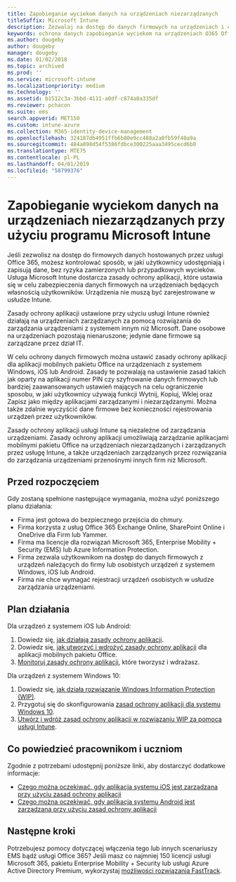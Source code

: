 ```yaml
---
title: Zapobieganie wyciekom danych na urządzeniach niezarządzanych
titleSuffix: Microsoft Intune
description: Zezwalaj na dostęp do danych firmowych na urządzeniach i chroń dane przed wyciekami przy użyciu usługi Microsoft Intune.
keywords: ochrona danych zapobieganie wyciekom na urządzeniach O365 Office 365
ms.author: dougeby
author: dougeby
manager: dougeby
ms.date: 01/02/2018
ms.topic: archived
ms.prod: ''
ms.service: microsoft-intune
ms.localizationpriority: medium
ms.technology: ''
ms.assetid: b1512c3a-3bbd-4111-a0df-c874a0a335df
ms.reviewer: pchacon
ms.suite: ems
search.appverid: MET150
ms.custom: intune-azure
ms.collection: M365-identity-device-management
ms.openlocfilehash: 324187db4951ffb6b80e9cc488a2a0fb59f40a9a
ms.sourcegitcommit: 484a898d54f5386fdbce300225aaa3495cecd6b0
ms.translationtype: MTE75
ms.contentlocale: pl-PL
ms.lasthandoff: 04/01/2019
ms.locfileid: "58799376"
---
```

# <a name="prevent-data-leaks-on-non-managed-devices-using-microsoft-intune"></a>Zapobieganie wyciekom danych na urządzeniach niezarządzanych przy użyciu programu Microsoft Intune

Jeśli zezwolisz na dostęp do firmowych danych hostowanych przez usługi Office 365, możesz kontrolować sposób, w jaki użytkownicy udostępniają i zapisują dane, bez ryzyka zamierzonych lub przypadkowych wycieków. Usługa Microsoft Intune dostarcza zasady ochrony aplikacji, które ustawia się w celu zabezpieczenia danych firmowych na urządzeniach będących własnością użytkowników. Urządzenia nie muszą być zarejestrowane w usłudze Intune. 

Zasady ochrony aplikacji ustawione przy użyciu usługi Intune również działają na urządzeniach zarządzanych za pomocą rozwiązania do zarządzania urządzeniami z systemem innym niż Microsoft. Dane osobowe na urządzeniach pozostają nienaruszone; jedynie dane firmowe są zarządzane przez dział IT. 

W celu ochrony danych firmowych można ustawić zasady ochrony aplikacji dla aplikacji mobilnych pakietu Office na urządzeniach z systemem Windows, iOS lub Android. Zasady te pozwalają na ustawienie zasad takich jak oparty na aplikacji numer PIN czy szyfrowanie danych firmowych lub bardziej zaawansowanych ustawień mających na celu ograniczenie sposobu, w jaki użytkownicy używają funkcji Wytnij, Kopiuj, Wklej oraz Zapisz jako między aplikacjami zarządzanymi i niezarządzanymi. Można także zdalnie wyczyścić dane firmowe bez konieczności rejestrowania urządzeń przez użytkowników. 

Zasady ochrony aplikacji usługi Intune są niezależne od zarządzania urządzeniami. Zasady ochrony aplikacji umożliwiają zarządzanie aplikacjami mobilnymi pakietu Office na urządzeniach niezarządzanych i zarządzanych przez usługę Intune, a także urządzeniach zarządzanych przez rozwiązania do zarządzania urządzeniami przenośnymi innych firm niż Microsoft. 

## <a name="before-you-begin"></a>Przed rozpoczęciem

Gdy zostaną spełnione następujące wymagania, można użyć poniższego planu działania:
* Firma jest gotowa do bezpiecznego przejścia do chmury.
* Firma korzysta z usług Office 365 Exchange Online, SharePoint Online i OneDrive dla Firm lub Yammer.
* Firma ma licencje dla rozwiązań Microsoft 365, Enterprise Mobility + Security (EMS) lub Azure Information Protection.
* Firma zezwala użytkownikom na dostęp do danych firmowych z urządzeń należących do firmy lub osobistych urządzeń z systemem Windows, iOS lub Android. 
* Firma nie chce wymagać rejestracji urządzeń osobistych w usłudze zarządzania urządzeniami. 

## <a name="action-plan"></a>Plan działania

Dla urządzeń z systemem iOS lub Android: 

1. Dowiedz się, [jak działają zasady ochrony aplikacji](app-protection-policy.md).
2. Dowiedz się, [jak utworzyć i wdrożyć zasady ochrony aplikacji](app-protection-policies.md) dla aplikacji mobilnych pakietu Office. 
3. [Monitoruj zasady ochrony aplikacji](app-protection-policies-monitor.md), które tworzysz i wdrażasz. 

Dla urządzeń z systemem Windows 10: 

1. Dowiedz się, [jak działa rozwiązanie Windows Information Protection (WIP)](https://docs.microsoft.com/windows/threat-protection/windows-information-protection/protect-enterprise-data-using-wip). 
2. Przygotuj się do skonfigurowania [zasad ochrony aplikacji dla systemu Windows 10](app-protection-policies-configure-windows-10.md).
3. [Utwórz i wdróż zasad ochrony aplikacji w rozwiązaniu WIP za pomocą usługi Intune](windows-information-protection-policy-create.md).

## <a name="what-to-tell-employees-and-students"></a>Co powiedzieć pracownikom i uczniom

Zgodnie z potrzebami udostępnij poniższe linki, aby dostarczyć dodatkowe informacje: 
* [Czego można oczekiwać, gdy aplikacja systemu iOS jest zarządzana przy użyciu zasad ochrony aplikacji](app-protection-enabled-apps-ios.md)
* [Czego można oczekiwać, gdy aplikacja systemu Android jest zarządzana przy użyciu zasad ochrony aplikacji](app-protection-enabled-apps-android.md) 

## <a name="next-steps"></a>Następne kroki

Potrzebujesz pomocy dotyczącej włączenia tego lub innych scenariuszy EMS bądź usługi Office 365? Jeśli masz co najmniej 150 licencji usługi Microsoft 365, pakietu Enterprise Mobility + Security lub usługi Azure Active Directory Premium, wykorzystaj [możliwości rozwiązania FastTrack](https://docs.microsoft.com/enterprise-mobility-security/solutions/enterprise-mobility-fasttrack-program). 
